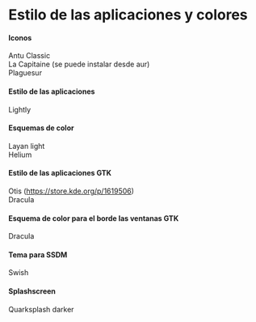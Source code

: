# Estilo de las aplicaciones y colores

#### Iconos
Antu Classic  
La Capitaine (se puede instalar desde aur)  
Plaguesur

#### Estilo de las aplicaciones
Lightly

#### Esquemas de color
Layan light  
Helium

#### Estilo de las aplicaciones GTK
Otis (https://store.kde.org/p/1619506)  
Dracula

#### Esquema de color para el borde las ventanas GTK
Dracula

#### Tema para SSDM
Swish

#### Splashscreen
Quarksplash darker